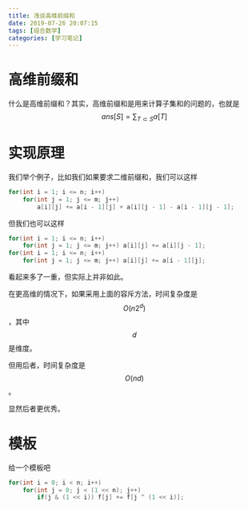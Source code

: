 ```yaml
---
title: 浅谈高维前缀和
date: 2019-07-26 20:07:15
tags: [组合数学]
categories: [学习笔记]
---
```


# 高维前缀和

什么是高维前缀和？其实，高维前缀和是用来计算子集和的问题的，也就是
$$
ans[S]=\sum_{T\subset S}a[T]
$$
<!--more-->

# 实现原理

我们举个例子，比如我们如果要求二维前缀和，我们可以这样

```c++
for(int i = 1; i <= n; i++)
    for(int j = 1; j <= m; j++)
        a[i][j] += a[i - 1][j] + a[i][j - 1] - a[i - 1][j - 1];
```

但我们也可以这样

```c++
for(int i = 1; i <= n; i++)
    for(int j = 1; j <= m; j++) a[i][j] += a[i][j - 1];
for(int i = 1; i <= n; i++)
    for(int j = 1; j <= m; j++) a[i][j] += a[i - 1][j];
```

看起来多了一重，但实际上并非如此。

在更高维的情况下，如果采用上面的容斥方法，时间复杂度是$$O(n2^d)$$，其中$$d$$是维度。

但用后者，时间复杂度是$$O(nd)$$。

显然后者更优秀。

# 模板

给一个模板吧

```c++
for(int i = 0; i < n; i++)
    for(int j = 0; j < (1 << n); j++)
        if(j & (1 << i)) f[j] += f[j ^ (1 << i)];
```





